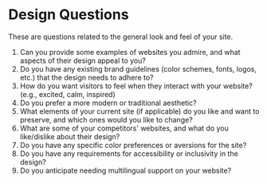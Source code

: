 # Design Questions

These are questions related to the general look and feel of your site. 

1. Can you provide some examples of websites you admire, and what aspects of their design appeal to you?
2. Do you have any existing brand guidelines (color schemes, fonts, logos, etc.) that the design needs to adhere to?
3. How do you want visitors to feel when they interact with your website? (e.g., excited, calm, inspired)
4. Do you prefer a more modern or traditional aesthetic?
5.  What elements of your current site (if applicable) do you like and want to preserve, and which ones would you like to change?
6.  What are some of your competitors' websites, and what do you like/dislike about their design?
7.  Do you have any specific color preferences or aversions for the site?
8.  Do you have any requirements for accessibility or inclusivity in the design?
9.  Do you anticipate needing multilingual support on your website?
